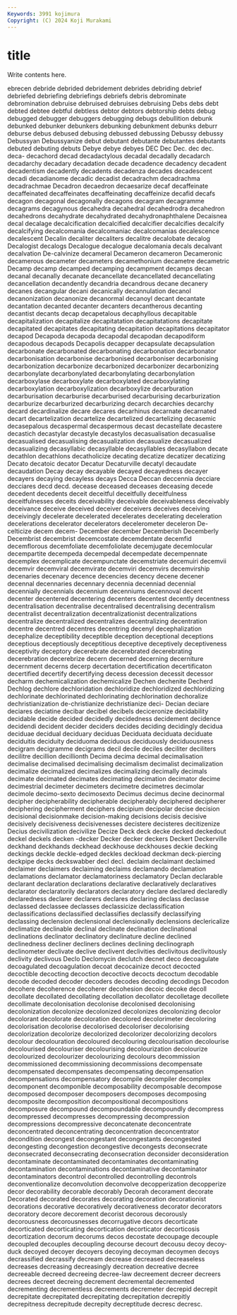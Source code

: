 ```yaml
---
Keywords: 3991 kojimura
Copyright: (C) 2024 Koji Murakami
---
```


# title

Write contents here.



ebrecen debride
debrided debridement debrides debriding debrief debriefed debriefing debriefings debriefs debris
debrominate debromination debruise debruised debruises debruising Debs debs debt debted
debtee debtful debtless debtor debtors debtorship debts debug debugged debugger
debuggers debugging debugs debullition debunk debunked debunker debunkers debunking debunkment
debunks deburr deburse debus debused debusing debussed debussing Debussy debussy
Debussyan Debussyanize debut debutant debutante debutantes debutants debuted debuting debuts
Debye debye debyes DEC Dec Dec. dec dec. deca- decachord
decad decadactylous decadal decadally decadarch decadarchy decadary decadation decade decadence
decadency decadent decadentism decadently decadents decadenza decades decadescent decadi decadianome
decadic decadist decadrachm decadrachma decadrachmae Decadron decaedron decaesarize decaf decaffeinate
decaffeinated decaffeinates decaffeinating decaffeinize decafid decafs decagon decagonal decagonally decagons
decagram decagramme decagrams decagynous decahedra decahedral decahedrodra decahedron decahedrons decahydrate
decahydrated decahydronaphthalene Decaisnea decal decalage decalcification decalcified decalcifier decalcifies decalcify
decalcifying decalcomania decalcomaniac decalcomanias decalescence decalescent Decalin decaliter decaliters decalitre
decalobate decalog Decalogist decalogs Decalogue decalogue decalomania decals decalvant decalvation
De-calvinize decameral Decameron decameron Decameronic decamerous decameter decameters decamethonium decametre
decametric Decamp decamp decamped decamping decampment decamps decan decanal decanally
decanate decancellate decancellated decancellating decancellation decandently decandria decandrous decane decanery
decanes decangular decani decanically decannulation decanol decanonization decanonize decanormal decanoyl
decant decantate decantation decanted decanter decanters decantherous decanting decantist decants
decap decapetalous decaphyllous decapitable decapitalization decapitalize decapitatation decapitatations decapitate decapitated
decapitates decapitating decapitation decapitations decapitator decapod Decapoda decapoda decapodal decapodan
decapodiform decapodous decapods Decapolis decapper decapsulate decapsulation decarbonate decarbonated decarbonating
decarbonation decarbonator decarbonisation decarbonise decarbonised decarboniser decarbonising decarbonization decarbonize decarbonized
decarbonizer decarbonizing decarbonylate decarbonylated decarbonylating decarbonylation decarboxylase decarboxylate decarboxylated decarboxylating
decarboxylation decarboxylization decarboxylize decarburation decarburisation decarburise decarburised decarburising decarburization decarburize
decarburized decarburizing decarch decarchies decarchy decard decardinalize decare decares decarhinus
decarnate decarnated decart decartelization decartelize decartelized decartelizing decasemic decasepalous decaspermal
decaspermous decast decastellate decastere decastich decastylar decastyle decastylos decasualisation decasualise
decasualised decasualising decasualization decasualize decasualized decasualizing decasyllabic decasyllable decasyllables decasyllabon
decate decathlon decathlons decatholicize decating decatize decatizer decatizing Decato decatoic
decator Decatur Decaturville decatyl decaudate decaudation Decay decay decayable decayed
decayedness decayer decayers decaying decayless decays Decca Deccan deccennia decciare
decciares decd decd. decease deceased deceases deceasing decede decedent decedents
deceit deceitful deceitfully deceitfulness deceitfulnesses deceits deceivability deceivable deceivableness deceivably
deceivance deceive deceived deceiver deceivers deceives deceiving deceivingly decelerate decelerated
decelerates decelerating deceleration decelerations decelerator decelerators decelerometer deceleron De-celticize decem
decem- December december Decemberish Decemberly Decembrist decembrist decemcostate decemdentate decemfid
decemflorous decemfoliate decemfoliolate decemjugate decemlocular decempartite decempeda decempedal decempedate decempennate
decemplex decemplicate decempunctate decemstriate decemuiri decemvii decemvir decemviral decemvirate decemviri
decemvirs decemvirship decenaries decenary decence decencies decency decene decener decennal
decennaries decennary decennia decenniad decennial decennially decennials decennium decenniums decennoval
decent decenter decentered decentering decenters decentest decently decentness decentralisation decentralise
decentralised decentralising decentralism decentralist decentralization decentralizationist decentralizations decentralize decentralized decentralizes
decentralizing decentration decentre decentred decentres decentring decenyl decephalization decephalize deceptibility
deceptible deception deceptional deceptions deceptious deceptiously deceptitious deceptive deceptively deceptiveness
deceptivity deceptory decerebrate decerebrated decerebrating decerebration decerebrize decern decerned decerning
decerniture decernment decerns decerp decertation decertification decertificaton decertified decertify decertifying
decess decession decessit decessor decharm dechemicalization dechemicalize Dechen dechenite Decherd
Dechlog dechlore dechloridation dechloridize dechloridized dechloridizing dechlorinate dechlorinated dechlorinating dechlorination
dechoralize dechristianization de-christianize dechristianize deci- Decian deciare deciares deciatine decibar
decibel decibels deciceronize decidability decidable decide decided decidedly decidedness decidement
decidence decidendi decident decider deciders decides deciding decidingly decidua deciduae
decidual deciduary deciduas Deciduata deciduata deciduate deciduitis deciduity deciduoma deciduous
deciduously deciduousness decigram decigramme decigrams decil decile deciles deciliter deciliters
decilitre decillion decillionth Decima decima decimal decimalisation decimalise decimalised decimalising
decimalism decimalist decimalization decimalize decimalized decimalizes decimalizing decimally decimals decimate
decimated decimates decimating decimation decimator decime decimestrial decimeter decimeters decimetre
decimetres decimolar decimole decimo-sexto decimosexto Decimus decimus decine decinormal decipher
decipherability decipherable decipherably deciphered decipherer deciphering decipherment deciphers decipium decipolar
decise decision decisional decisionmake decision-making decisions decisis decisive decisively decisiveness
decisivenesses decistere decisteres decitizenize Decius decivilization decivilize Decize Deck deck
decke decked deckedout deckel deckels decken -decker Decker decker deckers
Deckert Deckerville deckhand deckhands deckhead deckhouse deckhouses deckie decking deckings
deckle deckle-edged deckles deckload deckman deck-piercing deckpipe decks deckswabber decl
decl. declaim declaimant declaimed declaimer declaimers declaiming declaims declamando declamation
declamations declamator declamatoriness declamatory Declan declarable declarant declaration declarations declarative
declaratively declaratives declarator declaratorily declarators declaratory declare declared declaredly declaredness
declarer declarers declares declaring declass declasse declassed declassee declasses declassicize
declassification declassifications declassified declassifies declassify declassifying declassing declension declensional declensionally
declensions declericalize declimatize declinable declinal declinate declination declinational declinations declinator
declinatory declinature decline declined declinedness decliner decliners declines declining declinograph
declinometer declivate declive declivent declivities declivitous declivitously declivity declivous Declo
Declomycin declutch decnet deco decoagulate decoagulated decoagulation decoat decocainize decoct
decocted decoctible decocting decoction decoctive decocts decoctum decodable decode decoded
decoder decoders decodes decoding decodings Decodon decohere decoherence decoherer decohesion
decoic decoke decoll decollate decollated decollating decollation decollator decolletage decollete
decollimate decolonisation decolonise decolonised decolonising decolonization decolonize decolonized decolonizes decolonizing
decolor decolorant decolorate decoloration decolored decolorimeter decoloring decolorisation decolorise decolorised
decoloriser decolorising decolorization decolorize decolorized decolorizer decolorizing decolors decolour decolouration
decoloured decolouring decolourisation decolourise decolourised decolouriser decolourising decolourization decolourize decolourized
decolourizer decolourizing decolours decommission decommissioned decommissioning decommissions decompensate decompensated decompensates
decompensating decompensation decompensations decompensatory decompile decompiler decomplex decomponent decomponible decomposability
decomposable decompose decomposed decomposer decomposers decomposes decomposing decomposite decomposition decompositional
decompositions decomposure decompound decompoundable decompoundly decompress decompressed decompresses decompressing decompression
decompressions decompressive deconcatenate deconcentrate deconcentrated deconcentrating deconcentration deconcentrator decondition decongest
decongestant decongestants decongested decongesting decongestion decongestive decongests deconsecrate deconsecrated deconsecrating
deconsecration deconsider deconsideration decontaminate decontaminated decontaminates decontaminating decontamination decontaminations decontaminative
decontaminator decontaminators decontrol decontrolled decontrolling decontrols deconventionalize deconvolution deconvolve decopperization
decopperize decor decorability decorable decorably Decorah decorament decorate Decorated decorated
decorates decorating decoration decorationist decorations decorative decoratively decorativeness decorator decorators
decoratory decore decorement decorist decorous decorously decorousness decorousnesses decorrugative decors
decorticate decorticated decorticating decortication decorticator decorticosis decortization decorum decorums decos
decostate decoupage decouple decoupled decouples decoupling decourse decourt decousu decoy
decoy-duck decoyed decoyer decoyers decoying decoyman decoymen decoys decrassified decrassify
decream decrease decreased decreaseless decreases decreasing decreasingly decreation decreative decree
decreeable decreed decreeing decree-law decreement decreer decreers decrees decreet decreing
decrement decremental decremented decrementing decrementless decrements decremeter decrepid decrepit decrepitate
decrepitated decrepitating decrepitation decrepitly decrepitness decrepitude decrepity decreptitude decresc decresc.
